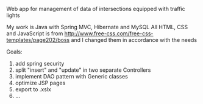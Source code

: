 Web app for management of data of intersections equipped with traffic lights

My work is Java with Spring MVC, Hibernate and MySQL
All HTML, CSS and JavaScript is from http://www.free-css.com/free-css-templates/page202/boss and I changed them in accordance with the needs

Goals:

1. add spring security
2. split "insert" and "update" in two separate Controllers
4. implement DAO pattern with Generic classes
5. optimize JSP pages
6. export to .xslx
7. ...
